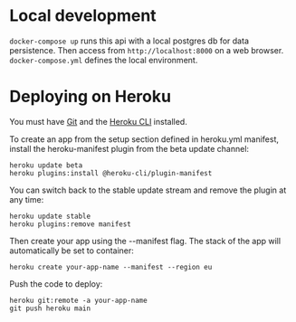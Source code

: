 # Local development

`docker-compose up` runs this api with a local postgres db for data persistence. Then access from `http://localhost:8000` on a web browser. `docker-compose.yml` defines the local environment.

# Deploying on Heroku
You must have [Git](https://git-scm.com/book/en/v2/Getting-Started-Installing-Git) and the [Heroku CLI](https://devcenter.heroku.com/articles/heroku-cli#download-and-install) installed.

To create an app from the setup section defined in heroku.yml manifest, install the heroku-manifest plugin from the beta update channel:
```
heroku update beta
heroku plugins:install @heroku-cli/plugin-manifest
```
You can switch back to the stable update stream and remove the plugin at any time:
```
heroku update stable
heroku plugins:remove manifest
```
Then create your app using the --manifest flag. The stack of the app will automatically be set to container:
```
heroku create your-app-name --manifest --region eu
```
Push the code to deploy:
```
heroku git:remote -a your-app-name
git push heroku main
```
